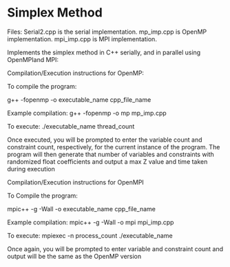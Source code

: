 # Simplex Method

Files: Serial2.cpp is the serial implementation. mp_imp.cpp is OpenMP implementation. mpi_imp.cpp is MPI implementation.

Implements the simplex method in C++ serially, and in parallel using OpenMPIand MPI:

Compilation/Execution instructions for OpenMP:

To compile the program:

g++ -fopenmp -o executable_name cpp_file_name

Example compilation:
g++ -fopenmp -o mp mp_imp.cpp

To execute:
./executable_name thread_count

Once executed, you will be prompted to enter the variable count and constraint
count, respectively, for the current instance of the program.
The program will then generate that number of variables and constraints with
randomized float coefficients and output a max Z value and time taken during
execution

Compilation/Execution instructions for OpenMPI

To Compile the program:

mpic++ -g -Wall -o executable_name cpp_file_name

Example compilation:
mpic++ -g -Wall -o mpi mpi_imp.cpp

To execute:
mpiexec -n process_count ./executable_name

Once again, you will be prompted to enter variable and constraint count and
output will be the same as the OpenMP version
